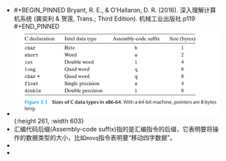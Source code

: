 - #+BEGIN_PINNED
  Bryant, R. E., & O’Hallaron, D. R. (2016). 深入理解计算机系统 (龚奕利 & 贺莲, Trans.; Third Edition). 机械工业出版社.p119
  #+END_PINNED
- ![image.png](../assets/image_1666074842911_0.png){:height 261, :width 603}
- 汇编代码后缀(Assembly-code suffix)指的是汇编指令的后缀，它表明要将操作的数据类型的大小，比如`movq`指令表明要“移动四字数据”。
-
-